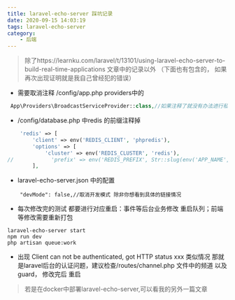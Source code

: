 ```yaml
---
title: laravel-echo-server 踩坑记录
date: 2020-09-15 14:03:19
tags: laravel-echo-server
category:
    - 后端   
---
```

> 除了https://learnku.com/laravel/t/13101/using-laravel-echo-server-to-build-real-time-applications 文章中的记录以外 （下面也有包含的， 如果再次出现证明就是我自己曾经犯的错误）

- 需要取消注释 /config/app.php providers中的
```php
 App\Providers\BroadcastServiceProvider::class,//如果注释了就没有办法进行私有频道的开发了
```
- /config/database.php 中redis 的前缀注释掉
```php
    'redis' => [
        'client' => env('REDIS_CLIENT', 'phpredis'),
        'options' => [
            'cluster' => env('REDIS_CLUSTER', 'redis'),
//            'prefix' => env('REDIS_PREFIX', Str::slug(env('APP_NAME', 'laravel'), '_').'_database_'),
        ],
```
- laravel-echo-server.json 中的配置
```
	"devMode": false,//取消开发模式 除非你想看到具体的链接情况
```
- 每次修改完的测试 都要进行对应重启：事件等后台业务修改 重启队列；前端等修改需要重新打包
```
laravel-echo-server start
npm run dev
php artisan queue:work
```
- 出现 Client can not be authenticated, got HTTP status xxx 类似情况 那就是laravel后台的认证问题，建议检查/routes/channel.php 文件中的频道 以及 guard， 修改完后 重启

> 若是在docker中部署laravel-echo-server,可以看我的另外一篇文章